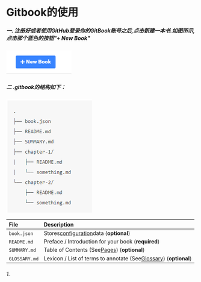 # Gitbook的使用

##### 一. 注册好或者使用GitHub登录你的GitBook账号之后,点击新建一本书.如图所示,点击那个蓝色的按钮"+ New Book"

![](/assets/import.png)

##### 二 .gitbook的结构如下：

![](/assets/import2.png)

| **File** | **Description** |
| :--- | :--- |
| `book.json` | Stores[configuration](https://toolchain.gitbook.com/config.html)data \(**optional**\) |
| `README.md` | Preface / Introduction for your book \(**required**\) |
| `SUMMARY.md` | Table of Contents \(See[Pages](https://toolchain.gitbook.com/pages.html)\) \(**optional**\) |
| `GLOSSARY.md` | Lexicon / List of terms to annotate \(See[Glossary](https://toolchain.gitbook.com/lexicon.html)\) \(**optional**\) |

###### 1.



